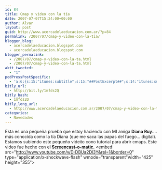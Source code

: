 ```yaml
---
id: 84
title: Cmap y video con la tía
date: 2007-07-07T15:24:00+00:00
author: Alvar
layout: post
guid: http://www.acercadelaeducacion.com.ar/?p=84
permalink: /2007/07/cmap-y-video-con-la-tia/
blogger_blog:
  - acercadelaeducacion.blogspot.com
  - acercadelaeducacion.blogspot.com
blogger_permalink:
  - /2007/07/cmap-y-video-con-la-ta.html
  - /2007/07/cmap-y-video-con-la-ta.html
aktt_tweeted:
  - "1"
podPressPostSpecific:
  - 'a:6:{s:15:"itunes:subtitle";s:15:"##PostExcerpt##";s:14:"itunes:summary";s:15:"##PostExcerpt##";s:15:"itunes:keywords";s:17:"##WordPressCats##";s:13:"itunes:author";s:10:"##Global##";s:15:"itunes:explicit";s:7:"Default";s:12:"itunes:block";s:7:"Default";}'
bitly_url:
  - http://bit.ly/1mfds2Q
bitly_hash:
  - 1mfds2Q
bitly_long_url:
  - http://www.acercadelaeducacion.com.ar/2007/07/cmap-y-video-con-la-tia/
categories:
  - Novedades
---
```

Esta es una pequeña prueba que estoy haciendo con MI amiga <strong>Diana Ruy</strong>.... más conocida como la tía Diana (que me saca las papas del fuego... digital).
Estamos subiendo este pequeño videito cono tutorial para abrir cmaps. Este video fue hecho  con el <strong><a href="http://www.karpicius.com.ar/?p=10">Screencast-o-matic.</a></strong>
<object width="425" height="355"><param name="movie" value="http://www.youtube.com/v/E-DBUa2Dl3Y&rel=1&border=0"></param><param name="wmode" value="transparent"></param><embed src="http://www.youtube.com/v/E-DBUa2Dl3Y&rel=1&border=0" type="application/x-shockwave-flash" wmode="transparent"width="425" height="355"></embed></object>